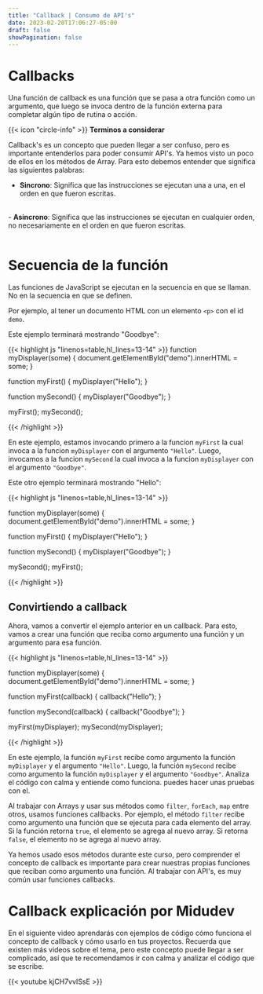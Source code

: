 ```yaml
---
title: "Callback | Consumo de API's"
date: 2023-02-20T17:06:27-05:00
draft: false
showPagination: false
---
```



# Callbacks

Una función de callback es una función que se pasa a otra función como un argumento, que luego se invoca dentro de la función externa para completar algún tipo de rutina o acción.

<div class="flex flex-col px-4 py-2 mb-8 text-base rounded-md bg-primary-100 dark:bg-primary-900">
  <div style="gap: 1rem;" class="flex items-center ltr:pr-3 rtl:pl-3 text-primary-400">
    <span>{{< icon "circle-info" >}}</span>
    <b>Terminos a considerar</b>
  </div>
  <span class="dark:text-neutral-300">

Callback's es un concepto que pueden llegar a ser confuso, pero es importante entenderlos para poder consumir API's. Ya hemos visto un poco de ellos en los métodos de Array. Para esto debemos entender que significa las siguientes palabras:
<br>
- <b>Sincrono</b>: Significa que las instrucciones se ejecutan una a una, en el orden en que fueron escritas.
<br>
- <b>Asincrono</b>: Significa que las instrucciones se ejecutan en cualquier orden, no necesariamente en el orden en que fueron escritas.
  </span>
</div>
<br>

# Secuencia de la función

Las funciones de JavaScript se ejecutan en la secuencia en que se llaman. No en la secuencia en que se definen. 

Por ejemplo, al tener un documento HTML con un elemento `<p>` con el id `demo`.

Este ejemplo terminará mostrando "Goodbye":

{{< highlight js "linenos=table,hl_lines=13-14" >}}
function myDisplayer(some) {
  document.getElementById("demo").innerHTML = some;
}

function myFirst() {
  myDisplayer("Hello");
}

function mySecond() {
  myDisplayer("Goodbye");
}

myFirst();
mySecond();

{{< /highlight >}}

En este ejemplo, estamos invocando primero a la funcion `myFirst` la cual invoca a la funcion `myDisplayer` con el argumento `"Hello"`. Luego, invocamos a la funcion `mySecond` la cual invoca a la funcion `myDisplayer` con el argumento `"Goodbye"`.


Este otro ejemplo terminará mostrando "Hello":

{{< highlight js "linenos=table,hl_lines=13-14" >}}

function myDisplayer(some) {
  document.getElementById("demo").innerHTML = some;
}

function myFirst() {
  myDisplayer("Hello");
}

function mySecond() {
  myDisplayer("Goodbye");
}

mySecond();
myFirst();

{{< /highlight >}}


## Convirtiendo a callback

Ahora, vamos a convertir el ejemplo anterior en un callback. Para esto, vamos a crear una función que reciba como argumento una función y un argumento para esa función. 

{{< highlight js "linenos=table,hl_lines=13-14" >}}

function myDisplayer(some) {
  document.getElementById("demo").innerHTML = some;
}

function myFirst(callback) {
  callback("Hello");
}

function mySecond(callback) {
  callback("Goodbye");
}

myFirst(myDisplayer);
mySecond(myDisplayer);

{{< /highlight >}}

En este ejemplo, la función `myFirst` recibe como argumento la función `myDisplayer` y el argumento `"Hello"`. Luego, la función `mySecond` recibe como argumento la función `myDisplayer` y el argumento `"Goodbye"`. Analiza el código con calma y entiende como funciona. puedes hacer unas pruebas con el.

Al trabajar con Arrays y usar sus métodos como `filter`, `forEach`, `map` entre otros, usamos funciones callbacks. Por ejemplo, el método `filter` recibe como argumento una función que se ejecuta para cada elemento del array. Si la función retorna `true`, el elemento se agrega al nuevo array. Si retorna `false`, el elemento no se agrega al nuevo array.

Ya hemos usado esos métodos durante este curso, pero comprender el concepto de callback es importante para crear nuestras propias funciones que reciban como argumento una función. Al trabajar con API's, es muy común usar funciones callbacks.

<!-- midudev hablando de callbacks -->

# Callback explicación por Midudev

En el siguiente video aprendarás con ejemplos de código cómo funciona el concepto de callback y cómo usarlo en tus proyectos. Recuerda que existen más videos sobre el tema, pero este concepto puede llegar a ser complicado, así que te recomendamos ir con calma y analizar el código que se escribe.

{{< youtube kjCH7vvISsE >}}

<!-- ## Uso de la Recursividad

Este concepto puede ser confuso, en el siguiente video del canal de Youtube <mark>Hola Mundo</mark> verás una forma sencilla de usarla y lo útil que puede llegar a ser.

{{< youtube AZd_CzcRhXs >}}

# Continuemos consumiendo API's

Antes de terminar este capítulo, sigamos viendo ejemplos de consulos de API's. En este video, veremos un desafío de programación que consiste en crear una página web que consume una API en 10 minutos, te sugerimos que puedas analizar el video, pausar y retroceder según necesites para que veas cómo poder usar esta herramienda de forma sencilla:

{{< youtube rfOrTHC6utU >}} -->